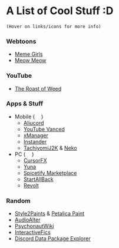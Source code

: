 # A List of Cool Stuff :D
`(Hover on links/icons for more info)`
### Webtoons
- [Meme Girls](https://webtoons.com/en/challenge/meme-girls/list?title_no=304446 "A funny/cute webtoon about memes, current events, etc.")
- [Meow Meow](https://www.webtoons.com/en/challenge/meow-meow-/list?title_no=596524 "AHHH CUTENESS!!!")

### YouTube
- [The Roast of Weed](https://youtu.be/HP_aGGgR4Vs "A funny cartoon skit about drugs")

### Apps & Stuff
- Mobile ( [<img src="https://www.nicepng.com/png/full/270-2705148_android-alpha-logo-ideas-complete-android-guide-book.png" width="10" />](Cool.md "Android") )
	- [Aliucord](https://github.com/Aliucord/Aliucord/releases "The best Discord mod for mobile")
	- [YouTube Vanced](https://vancedapp.com "YouTube mod")
	- [xManager](https://github.com/xManager-v2/xManager-Spotify/releases "Spotify mod (like YT Vanced)")
	- [Instander](https://thedise.me/instander "Instagram mod")
	- [TachiyomiJ2K](https://tachiyomi.org "Tachiyomi (manga reader) but better") & [Neko](https://github.com/CarlosEsco/Neko/releases "Like Tachiyomi, but syncs with MangaDex")
- PC ( [<img src="http://vignette4.wikia.nocookie.net/logopedia/images/8/84/Windows_symbol_2000s.svg/revision/latest?cb=20161001134149" width="10" />](Cool.md "Windows") )
	- [CursorFX](https://download.cnet.com/CursorFX/3000-2317_4-10070056.html "A free trial of a paid app to change your cursor")
	- [Yuna](https://github.com/BeeeQueue/yuna/releases "An app to stream anime and update your anime list automatically")
	- [Spicetify Marketplace](https://github.com/CharlieS1103/spicetify-marketplace "Spice up your Spotify")
	- [StartAllBack](https://startallback.com "Customize the windows Start Menu, Taskbar, and File Explorer")
	- [Revolt](https://github.com/revoltchat "Well.. Discord but not. Has it's pros and cons and is FOSS")

### Random
- [Style2Paints](https://github.com/lllyasviel/style2paints "AI driven line art colorization tool") & [Petalica Paint](https://petalica-paint.pixiv.dev/index_en.html "Like S2P but a website")
- [AudioAlter](https://audioalter.com "Edit audio in many different ways")
- [PsychonautWiki](https://psychonautwiki.org/wiki/Main_Page "Wikipedia for drugs (whether you're looking at dosages or just find it interesting)")
- [InteractiveFics](https://chrome.google.com/webstore/detail/interactivefics/pcpjpdomcbnlkbghmchnjgeejpdlonli "A chrome extension to make fanfics interactive")
- [Discord Data Package Explorer](https://ddpe.androz2091.fr "Shows you your Discord stats from your requested data")
